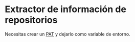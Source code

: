 # Extractor de información de repositorios

Necesitas crear un [PAT](https://github.com/settings/tokens)
y dejarlo como variable de entorno.
